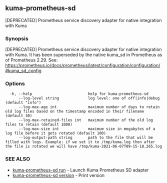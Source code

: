 ---
---
## kuma-prometheus-sd

[DEPRECATED] Prometheus service discovery adapter for native integration with Kuma

### Synopsis

[DEPRECATED] Prometheus service discovery adapter for native integration with Kuma.
It has been superseded by the native kuma_sd in Prometheus as of Prometheus 2.29.
See: https://prometheus.io/docs/prometheus/latest/configuration/configuration/#kuma_sd_config


### Options

```
  -h, --help                         help for kuma-prometheus-sd
      --log-level string             log level: one of off|info|debug (default "info")
      --log-max-age int              maximum number of days to retain old log files based on the timestamp encoded in their filename (default 30)
      --log-max-retained-files int   maximum number of the old log files to retain (default 1000)
      --log-max-size int             maximum size in megabytes of a log file before it gets rotated (default 100)
      --log-output-path string       path to the file that will be filled with logs. Example: if we set it to /tmp/kuma.log then after the file is rotated we will have /tmp/kuma-2021-06-07T09-15-18.265.log
```

### SEE ALSO

* [kuma-prometheus-sd run](kuma-prometheus-sd_run.md)	 - Launch Kuma Prometheus SD adapter
* [kuma-prometheus-sd version](kuma-prometheus-sd_version.md)	 - Print version

